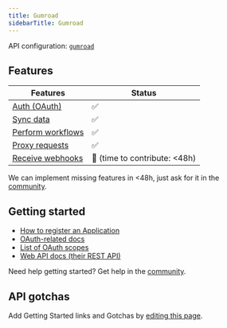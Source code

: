 ```yaml
---
title: Gumroad
sidebarTitle: Gumroad
---
```


API configuration: [`gumroad`]()

## Features

| Features | Status |
| - | - |
| [Auth (OAuth)](https://terapi.gitbook.io/terapi-api-explorer/integrate/guides/authorize-an-api) | ✅ |
| [Sync data](https://terapi.gitbook.io/terapi-api-explorer/integrate/guides/sync-data-from-an-api) | ✅ |
| [Perform workflows](https://terapi.gitbook.io/terapi-api-explorer/integrate/guides/perform-workflows-with-an-api) | ✅ |
| [Proxy requests](https://terapi.gitbook.io/terapi-api-explorer/integrate/guides/proxy-requests-to-an-api) | ✅ |
| [Receive webhooks](https://terapi.gitbook.io/terapi-api-explorer/integrate/guides/receive-webhooks-from-an-api) | 🚫 (time to contribute: &lt;48h) |

We can implement missing features in &lt;48h, just ask for it in the [community]().

## Getting started

-   [How to register an Application](https://app.gumroad.com/settings/advanced#application-form)
-   [OAuth-related docs](https://help.gumroad.com/article/280-create-application-api)
-   [List of OAuth scopes](https://app.gumroad.com/api#api-scopes)
-   [Web API docs (their REST API)](https://app.gumroad.com/api#api-methods)

Need help getting started? Get help in the [community]().

## API gotchas

Add Getting Started links and Gotchas by [editing this page]().

